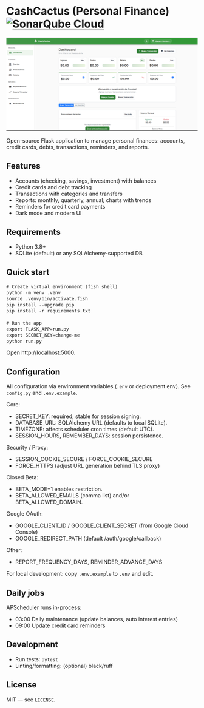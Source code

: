 # CashCactus (Personal Finance) [![SonarQube Cloud](https://sonarcloud.io/images/project_badges/sonarcloud-highlight.svg)](https://sonarcloud.io/summary/new_code?id=brunojhovany_CashCactus)

![CashCactus demo](images/image.png)

Open-source Flask application to manage personal finances: accounts, credit cards, debts, transactions, reminders, and reports.

## Features
- Accounts (checking, savings, investment) with balances
- Credit cards and debt tracking
- Transactions with categories and transfers
- Reports: monthly, quarterly, annual; charts with trends
- Reminders for credit card payments
- Dark mode and modern UI

## Requirements
- Python 3.8+
- SQLite (default) or any SQLAlchemy-supported DB

## Quick start
```fish
# Create virtual environment (fish shell)
python -m venv .venv
source .venv/bin/activate.fish
pip install --upgrade pip
pip install -r requirements.txt

# Run the app
export FLASK_APP=run.py
export SECRET_KEY=change-me
python run.py
```

Open http://localhost:5000.

## Configuration
All configuration via environment variables (`.env` or deployment env). See `config.py` and `.env.example`.

Core:
- SECRET_KEY: required; stable for session signing.
- DATABASE_URL: SQLAlchemy URL (defaults to local SQLite).
- TIMEZONE: affects scheduler cron times (default UTC).
- SESSION_HOURS, REMEMBER_DAYS: session persistence.

Security / Proxy:
- SESSION_COOKIE_SECURE / FORCE_COOKIE_SECURE
- FORCE_HTTPS (adjust URL generation behind TLS proxy)

Closed Beta:
- BETA_MODE=1 enables restriction.
- BETA_ALLOWED_EMAILS (comma list) and/or BETA_ALLOWED_DOMAIN.

Google OAuth:
- GOOGLE_CLIENT_ID / GOOGLE_CLIENT_SECRET (from Google Cloud Console)
- GOOGLE_REDIRECT_PATH (default /auth/google/callback)

Other:
- REPORT_FREQUENCY_DAYS, REMINDER_ADVANCE_DAYS

For local development: copy `.env.example` to `.env` and edit.

## Daily jobs
APScheduler runs in-process:
- 03:00 Daily maintenance (update balances, auto interest entries)
- 09:00 Update credit card reminders

## Development
- Run tests: `pytest`
- Linting/formatting: (optional) black/ruff

## License
MIT — see `LICENSE`.
